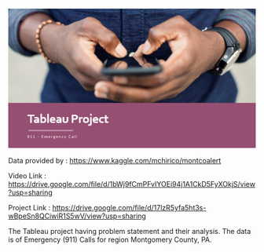 ![](LOGO.png)

Data provided by : https://www.kaggle.com/mchirico/montcoalert

Video Link : https://drive.google.com/file/d/1bWj9fCmPFvIYOEi94j1A1CkD5FyXOkjS/view?usp=sharing

Project Link : https://drive.google.com/file/d/17lzR5yfa5ht3s-wBpeSn8QCiwiR1S5wV/view?usp=sharing

The Tableau project having problem statement and their analysis. The data is of Emergency (911) Calls for region Montgomery County, PA.
